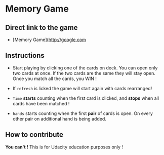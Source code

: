 # Memory Game 

## Direct link to the game

* [Memory Game](http://google.com 

## Instructions

* Start playing by clicking one of the cards on deck.
You can open only two cards at once. If the two cards are the      same they will stay open. Once you match all the cards, you
WIN !

* If `refresh` is licked the game will start again with cards rearranged!

* `Time` **starts** counting when the first card is clicked, and **stops** when all cards have been matched !

* `hands` starts counting when the first **pair** of cards is open. On every other pair on additional hand is being added.

## How to contribute

**You can't !**
This is for Udacity education purposes only !
